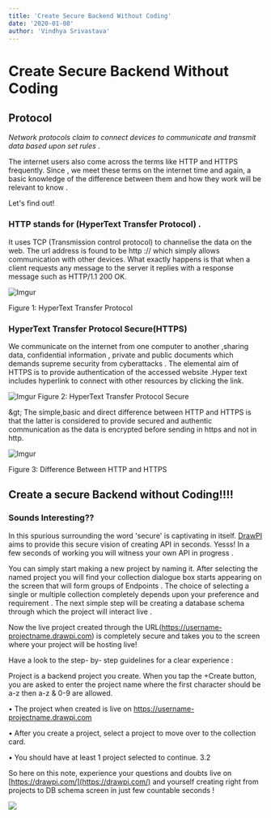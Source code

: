 ```yaml
---
title: 'Create Secure Backend Without Coding'
date: '2020-01-08'
author: 'Vindhya Srivastava'
---
```


# Create Secure Backend Without Coding

## Protocol

_Network protocols claim to connect devices to communicate and transmit data based upon set rules_ .

The internet users also come across the terms like HTTP and HTTPS frequently. Since , we meet these terms on the internet time and again, a basic knowledge of the difference between them and how they work will be relevant to know .

Let's find out!

### HTTP stands for (HyperText Transfer Protocol) .

It uses TCP (Transmission control protocol) to channelise the data on the web. The url address is found to be http :// which simply allows communication with other devices. What exactly happens is that when a client requests any message to the server it replies with a response message such as HTTP/1.1 200 OK.

![Imgur](https://i.imgur.com/LKu51b2.png)

Figure 1: HyperText Transfer Protocol

### HyperText Transfer Protocol Secure(HTTPS)

We communicate on the internet from one computer to another ,sharing data, confidential information , private and public documents which demands supreme security from cyberattacks . The elemental aim of HTTPS is to provide authentication of the accessed website .Hyper text includes hyperlink to connect with other resources by clicking the link.

![Imgur](https://i.imgur.com/ZO4Nrtr.png)
Figure 2: HyperText Transfer Protocol Secure

\&gt; The simple,basic and direct difference between HTTP and HTTPS is that the latter is considered to provide secured and authentic communication as the data is encrypted before sending in https and not in http.

![Imgur](https://i.imgur.com/rVTEdYq.png)

Figure 3: Difference Between HTTP and HTTPS

## Create a secure Backend without Coding!!!!

### Sounds Interesting??

In this spurious surrounding the word &#39;secure&#39; is captivating in itself. [DrawPI](https://drawpi.com/) aims to provide this secure vision of creating API in seconds. Yesss! In a few seconds of working you will witness your own API in progress .

You can simply start making a new project by naming it. After selecting the named project you will find your collection dialogue box starts appearing on the screen that will form groups of Endpoints . The choice of selecting a single or multiple collection completely depends upon your preference and requirement . The next simple step will be creating a database schema through which the project will interact live .

Now the live project created through the URL(https://username-projectname.drawpi.com) is completely secure and takes you to the screen where your project will be hosting live!

Have a look to the step- by- step guidelines for a clear experience :

Project is a backend project you create. When you tap the +Create button, you are asked to enter the project name where the first character should be a-z then a-z &amp; 0-9 are allowed.

• The project when created is live on https://username-projectname.drawpi.com

• After you create a project, select a project to move over to the collection card.

• You should have at least 1 project selected to continue. 3.2

So here on this note, experience your questions and doubts live on [https://drawpi.com/](https://drawpi.com/) and yourself creating right from projects to DB schema screen in just few countable seconds !

![](RackMultipart20200724-4-1uteod8_html_237499165a11f2b9.gif)
